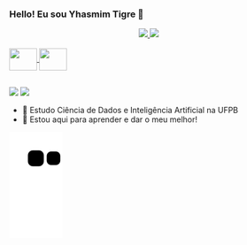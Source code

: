### Hello! Eu sou Yhasmim Tigre 🐯

<div align="center">
  <a href="https://github.com/YhasmimTigre">
  <img height="180em" src="https://github-readme-stats.vercel.app/api?username=YhasmimTigre&show_icons=true&theme=dracula&include_all_commits=true&count_private=true"/>
  <img height="180em" src="https://github-readme-stats.vercel.app/api/top-langs/?username=YhasmimTigre&layout=compact&langs_count=7&theme=dracula"/>
</div>
<div style="display: inline_block"><br>
  <img align="center" height="40" width="50" src="https://cdn.jsdelivr.net/gh/devicons/devicon/icons/python/python-original.svg">
  <img align="center" height="40" width="50" src="https://cdn.jsdelivr.net/gh/devicons/devicon/icons/c/c-original.svg" />
  
</div>
  
 ##
  
 </div>
  
  <a href = "mailto:yhasmimtigre@gmail.com"><img src="https://img.shields.io/badge/Gmail-D14836?style=for-the-badge&logo=gmail&logoColor=white" target="_blank"></a>
  <a href="https://www.linkedin.com/in/yhasmim-tigre-1696701a1/" target="_blank"><img src="https://img.shields.io/badge/-LinkedIn-%230077B5?style=for-the-badge&logo=linkedin&logoColor=white" target="_blank"></a> 

  * 🤖 Estudo Ciência de Dados e Inteligência Artificial na UFPB
  * 🦾 Estou aqui para aprender e dar o meu melhor! 

![Snake animation](https://github.com/rafaballerini/rafaballerini/blob/output/github-contribution-grid-snake.svg)
